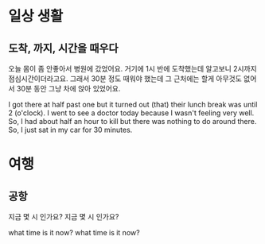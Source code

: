 # 일상 생활

## 도착, 까지, 시간을 때우다

오늘 몸이 좀 안좋아서 병원에 갔었어요.
거기에 1시 반에 도착했는데 알고보니 2시까지 점심시간이더라고요.
그래서 30분 정도 때워야 했는데 그 근처에는 할게 아무것도 없어서 30분 동안 그냥 차에 앉아 있었어요.


I got there at half past one but it turned out (that) their lunch break was until 2 (o'clock).
I went to see a doctor today because I wasn't feeling very well.
So, I had about half an hour to kill but there was nothing to do around there.
So, I just sat in my car for 30 minutes.

# 여행

## 공항

지금 몇 시 인가요?
지금 몇 시 인가요?

what time is it now?
what time is it now?
